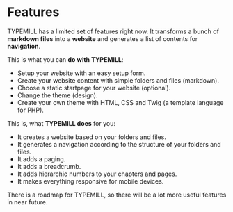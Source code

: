 # Features

TYPEMILL has a limited set of features right now. It transforms a bunch of **markdown files** into a **website** and generates a list of contents for **navigation**. 

This is what you can **do with TYPEMILL**:

- Setup your website with an easy setup form.
- Create your website content with simple folders and files (markdown).
- Choose a static startpage for your website (optional).
- Change the theme (design).
- Create your own theme with HTML, CSS and Twig (a template language for PHP).

This is, what **TYPEMILL does** for you:

- It creates a website based on your folders and files.
- It generates a navigation according to the structure of your folders and files.
- It adds a paging.
- It adds a breadcrumb.
- It adds hierarchic numbers to your chapters and pages.
- It makes everything responsive for mobile devices.

There is a roadmap for TYPEMILL, so there will be a lot more useful features in near future.
